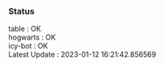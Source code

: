 ### Status


table : OK  
hogwarts : OK  
icy-bot : OK  
Latest Update : 2023-01-12 16:21:42.856569
